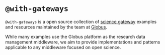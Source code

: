 # `@with-gateways`

`@with-gateways` is a open source collection of [science gateway](https://en.wikipedia.org/wiki/Science_gateway) examples and resources maintained by the team at [Globus](https://www.globus.org/).

While many examples use the Globus platform as the research data management middleware, we aim to provide implementations and patterns applicable to any middleware focused on open science.
